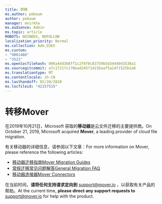 ```yaml
---
title: 转移
ms.author: pebaum
author: pebaum
manager: mnirkhe
ms.audience: Admin
ms.topic: article
ROBOTS: NOINDEX, NOFOLLOW
localization_priority: Normal
ms.collection: Adm_O365
ms.custom:
- "9001486"
- "3522"
ms.openlocfilehash: 896a44d368ff1c2f6f8c83759b5d3444043538a1
ms.sourcegitcommit: a7c17217c170ead24571421baaf5a14f1525b1a6
ms.translationtype: MT
ms.contentlocale: zh-CN
ms.lasthandoff: 02/20/2020
ms.locfileid: "42157515"
---
```

# <a name="mover"></a><span data-ttu-id="1738f-102">转移</span><span class="sxs-lookup"><span data-stu-id="1738f-102">Mover</span></span>

<span data-ttu-id="1738f-103">在2019年10月21日，Microsoft 获取的**移动器**是云文件迁移的主要提供商。</span><span class="sxs-lookup"><span data-stu-id="1738f-103">On October 21, 2019, Microsoft acquired **Mover**, a leading provider of cloud file migration.</span></span>

<span data-ttu-id="1738f-104">有关移动器的详细信息，请参阅以下文章：</span><span class="sxs-lookup"><span data-stu-id="1738f-104">For more information on Mover, please reference the following articles:</span></span>

- [<span data-ttu-id="1738f-105">移动器迁移指南</span><span class="sxs-lookup"><span data-stu-id="1738f-105">Mover Migration Guides</span></span>](https://mover.io/guides/)
- [<span data-ttu-id="1738f-106">常规迁移常见问题解答</span><span class="sxs-lookup"><span data-stu-id="1738f-106">General Migration FAQ</span></span>](https://mover.io/guides/general/)
- [<span data-ttu-id="1738f-107">移动器连接器</span><span class="sxs-lookup"><span data-stu-id="1738f-107">Mover Connectors</span></span>](https://mover.io/connectors/)

<span data-ttu-id="1738f-108">在当前时间，**请将任何支持请求定向到** [support@mover.io](mailto:support@mover.io) ，以获取有关产品的帮助。</span><span class="sxs-lookup"><span data-stu-id="1738f-108">At the current time, **please direct any support requests to** [support@mover.io](mailto:support@mover.io) for help with the product.</span></span> 

 